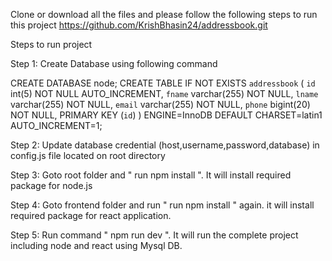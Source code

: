 
Clone or download all the files and please follow the following steps to run this project
https://github.com/KrishBhasin24/addressbook.git

Steps to run project

Step 1:  Create Database using following command

CREATE DATABASE node;
CREATE TABLE IF NOT EXISTS `addressbook` (
  `id` int(5) NOT NULL AUTO_INCREMENT,
  `fname` varchar(255) NOT NULL,
  `lname` varchar(255) NOT NULL,
  `email` varchar(255) NOT NULL,
  `phone` bigint(20) NOT NULL,
  PRIMARY KEY (`id`)
) ENGINE=InnoDB  DEFAULT CHARSET=latin1 AUTO_INCREMENT=1;

Step 2: Update database credential (host,username,password,database) in config.js file located on root directory

Step 3: Goto root folder and " run npm install ". It will install required package for node.js

Step 4: Goto frontend folder and run " run npm install " again. it will install required package for react application.

Step 5: Run command " npm run dev ". It will run the complete project including node and react using Mysql DB.
